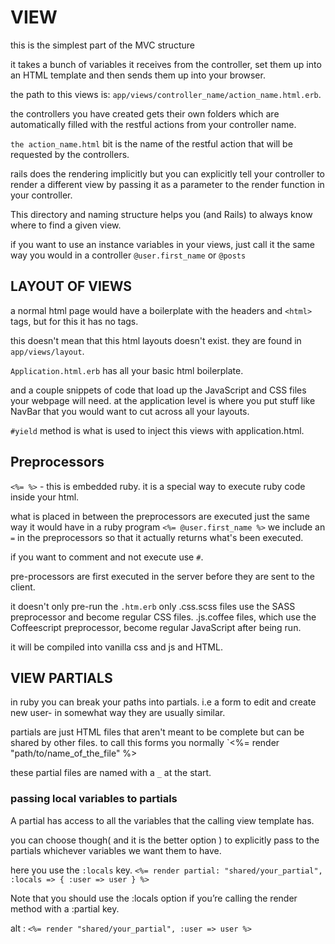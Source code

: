 # VIEW

this is the simplest part of the MVC structure

it takes a bunch of variables it receives from the controller, set them up into an HTML template and then sends them up into your browser.

the path to this views is: `app/views/controller_name/action_name.html.erb`.

the controllers you have created gets their own folders which are automatically filled with the restful actions from your controller name.

`the action_name.html` bit is the name of the restful action that will be requested by the controllers.

rails does the rendering implicitly but you can explicitly tell your controller to render a different view by passing it as a parameter to the render function in your controller.

This directory and naming structure helps you (and Rails) to always know where to find a given view.

if you want to use an instance variables in your views, just call it the same way you would in a controller `@user.first_name` or `@posts`

## LAYOUT OF VIEWS

a normal html page would have a boilerplate with the headers and `<html>` tags, but for this it has no tags.

this doesn't mean that this html layouts doesn't exist.
they are found in `app/views/layout`.

`Application.html.erb` has all your basic html boilerplate.

and a couple snippets of code that load up the JavaScript and CSS files your webpage will need.
at the application level is where you put stuff like NavBar that you would want to cut across all your layouts.

`#yield` method is what is used to inject  this views with application.html.

## Preprocessors

`<%= %>` - this is embedded ruby. it is a special way to execute ruby code inside your html.

what is placed in between the preprocessors are executed just the same way it would have in a ruby program `<%= @user.first_name %>`
we include an `=` in the preprocessors so that it actually returns what's been executed.

if you want to comment and not execute use `#`.

pre-processors are first executed in the server before they are sent to the client.

it doesn't only pre-run the `.htm.erb` only .css.scss files use the SASS preprocessor and become regular CSS files. .js.coffee files, which use the Coffeescript preprocessor, become regular JavaScript after being run.

it will be compiled into vanilla css and js and HTML.

## VIEW PARTIALS

in ruby you can break your paths into partials. i.e a form to edit and create new user- in somewhat way they are usually similar.

partials are just HTML files that aren't meant to be complete but can be shared by other files.
to call this forms you normally `<%= render "path/to/name_of_the_file" %>

these partial files are named with a `_` at the start.

### passing local variables to partials

A partial has access to all the variables that the calling view template has.

you can choose though( and it is the better option ) to explicitly pass to the partials whichever variables we want them to have.

here you use the `:locals` key. `<%= render partial: "shared/your_partial", :locals => { :user => user } %>`

Note that you should use the :locals option if you’re calling the render method with a :partial key.

alt : `<%= render "shared/your_partial", :user => user %>`

